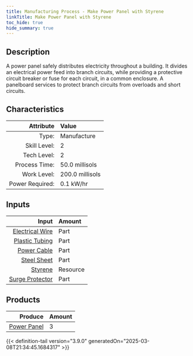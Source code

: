```yaml
---
title: Manufacturing Process - Make Power Panel with Styrene
linkTitle: Make Power Panel with Styrene
toc_hide: true
hide_summary: true
---
```

<!-- This is generated by the MarsSim HelpGenertor, do not edit. -->

## Description
 A power panel safely distributes electricity throughout a building. It divides &#10;&#9;&#9;&#9;an electrical power feed into branch circuits, while providing a protective circuit &#10;&#9;&#9;&#9;breaker or fuse for each circuit, in a common enclosure. A panelboard services to protect &#10;&#9;&#9;&#9;branch circuits from overloads and short circuits. &#10;&#9;&#9;

## Characteristics

| Attribute      | Value |
|--------:|:------|
|Type:|Manufacture|
|Skill Level:|2|
|Tech Level:|2|
|Process Time:|50.0 millisols|
|Work Level:|200.0 millisols|
|Power Required:|0.1 kW/hr|

## Inputs

| Input      | Amount |
|--------:|:------|
|[Electrical Wire](/docs/definitions/part/electrical-wire)|Part|6|
|[Plastic Tubing](/docs/definitions/part/plastic-tubing)|Part|6|
|[Power Cable](/docs/definitions/part/power-cable)|Part|2|
|[Steel Sheet](/docs/definitions/part/steel-sheet)|Part|1|
|[Styrene](/docs/definitions/resource/styrene)|Resource|1.0 kg|
|[Surge Protector](/docs/definitions/part/surge-protector)|Part|3|

## Products


| Produce      | Amount |
|--------:|:------|
|[Power Panel](/docs/definitions/part/power-panel)|3|



{{< definition-tail version="3.9.0" generatedOn="2025-03-08T21:34:45.1684317" >}}



